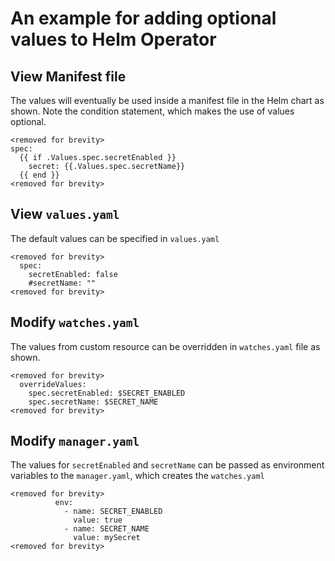 # An example for adding optional values to Helm Operator

## View Manifest file

The values will eventually be used inside a manifest file in the Helm chart as shown. Note the condition statement, which makes the use of values optional.

```
<removed for brevity>
spec:
  {{ if .Values.spec.secretEnabled }}
    secret: {{.Values.spec.secretName}}
  {{ end }}
<removed for brevity>
```

## View `values.yaml`

The default values can be specified in `values.yaml`

```
<removed for brevity>
  spec:
    secretEnabled: false
    #secretName: ""
<removed for brevity>
```

## Modify `watches.yaml`
The values from custom resource can be overridden in `watches.yaml` file as shown.
```
<removed for brevity>
  overrideValues:    
    spec.secretEnabled: $SECRET_ENABLED
    spec.secretName: $SECRET_NAME
<removed for brevity>
```

## Modify `manager.yaml`
The values for `secretEnabled` and `secretName` can be passed as environment variables to the `manager.yaml`, which creates the `watches.yaml`
```
<removed for brevity>
          env:
            - name: SECRET_ENABLED
              value: true
            - name: SECRET_NAME
              value: mySecret
<removed for brevity>
```
